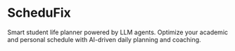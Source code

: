 # ScheduFix
Smart student life planner powered by LLM agents. Optimize your academic and personal schedule with AI-driven daily planning and coaching.
